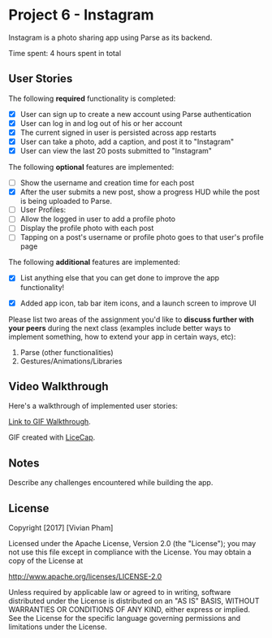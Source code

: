 # Project 6 - Instagram

Instagram is a photo sharing app using Parse as its backend.

Time spent: 4 hours spent in total

## User Stories

The following **required** functionality is completed:

- [x] User can sign up to create a new account using Parse authentication
- [x] User can log in and log out of his or her account
- [x] The current signed in user is persisted across app restarts
- [x] User can take a photo, add a caption, and post it to "Instagram"
- [x] User can view the last 20 posts submitted to "Instagram"

The following **optional** features are implemented:

- [ ] Show the username and creation time for each post
- [x] After the user submits a new post, show a progress HUD while the post is being uploaded to Parse.
- [ ] User Profiles:
- [ ] Allow the logged in user to add a profile photo
- [ ] Display the profile photo with each post
- [ ] Tapping on a post's username or profile photo goes to that user's profile page

The following **additional** features are implemented:

- [x] List anything else that you can get done to improve the app functionality!

- [x] Added app icon, tab bar item icons, and a launch screen to improve UI

Please list two areas of the assignment you'd like to **discuss further with your peers** during the next class (examples include better ways to implement something, how to extend your app in certain ways, etc):

1. Parse (other functionalities)
2. Gestures/Animations/Libraries

## Video Walkthrough 

Here's a walkthrough of implemented user stories:

[Link to GIF Walkthrough](http://i.imgur.com/XTWIDOS.gif).

GIF created with [LiceCap](http://www.cockos.com/licecap/).

## Notes

Describe any challenges encountered while building the app.

## License

Copyright [2017] [Vivian Pham]

Licensed under the Apache License, Version 2.0 (the "License");
you may not use this file except in compliance with the License.
You may obtain a copy of the License at

http://www.apache.org/licenses/LICENSE-2.0

Unless required by applicable law or agreed to in writing, software
distributed under the License is distributed on an "AS IS" BASIS,
WITHOUT WARRANTIES OR CONDITIONS OF ANY KIND, either express or implied.
See the License for the specific language governing permissions and
limitations under the License.

